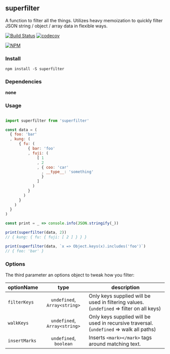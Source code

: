 ## superfilter

A function to filter all the things. Utilizes heavy memoization to quickly filter JSON string / object / array data in flexible ways.

[![Build Status](https://travis-ci.org/noderaider/superfilter.svg?branch=master)](https://travis-ci.org/noderaider/superfilter)
[![codecov](https://codecov.io/gh/noderaider/superfilter/branch/master/graph/badge.svg)](https://codecov.io/gh/noderaider/superfilter)

[![NPM](https://nodei.co/npm/superfilter.png?stars=true&downloads=true)](https://nodei.co/npm/superfilter/)

### Install

`npm install -S superfilter`

### Dependencies

**none**

### Usage

```js

import superfilter from 'superfilter'

const data = (
  { foo: 'bar'
  , kung: (
      { fu: (
          { bar: 'foo'
          , fuji: (
              [ 1
              , 2
              , { coo: 'car'
                , __type__: 'something'
                }
              ]
            )
          }
        )
      }
    )
  }
)

const print = _ => console.info(JSON.stringify(_))

print(superfilter(data, 2))
// { kung: { fu: { fuji: [ 2 ] } } }

print(superfilter(data, `x => Object.keys(x).includes('foo')`)
// { foo: 'bar' }

```

### Options

The third parameter an options object to tweak how you filter:


optionName    | type                          | description
------------- |:-----------------------------:| -----------
`filterKeys`  | `undefined`, `Array<string>` | Only keys supplied will be used in filtering values. (`undefined` => filter on all keys)
`walkKeys`    | `undefined`, `Array<string>` | Only keys supplied will be used in recursive traversal. (`undefined` => walk all paths)
`insertMarks` | `undefined`, `boolean`       | Inserts `<mark></mark>` tags around matching text.
